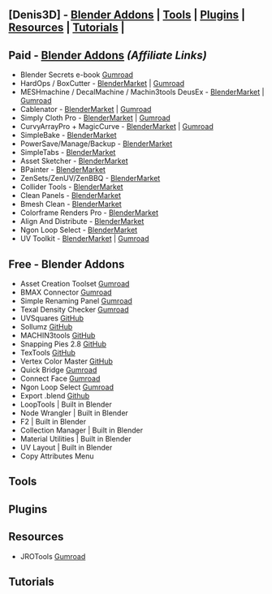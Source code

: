 ## [Denis3D] - [Blender Addons](#blender) | [Tools](#tools) | [Plugins](#plugins) | [Resources](#resources) | [Tutorials](#tutorials) |

<a name="blender"></a>
## Paid - [Blender Addons](https://blendermarket.com/?ref=378) *(Affiliate Links)*

- Blender Secrets e-book [Gumroad](https://gumroad.com/a/1018461011/IxofeY)
- HardOps / BoxCutter - [BlenderMarket](https://blendermarket.com/creators/teamc?ref=378) |  [Gumroad](https://gumroad.com/a/30282867)
- MESHmachine / DecalMachine / Machin3tools DeusEx - [BlenderMarket](https://blendermarket.com/creators/machin3?ref=378) | [Gumroad](https://gumroad.com/a/147723379)
- Cablenator - [BlenderMarket](https://blendermarket.com/creators/sergey-kritskiy?ref=378) | [Gumroad](https://gumroad.com/a/875435123/oNtwv)
- Simply Cloth Pro - [BlenderMarket](https://blendermarket.com/creators/vjaceslavt?ref=378) | [Gumroad](https://gumroad.com/a/531502195)
- CurvyArrayPro + MagicCurve - [BlenderMarket](https://blendermarket.com/creators/jobweek?ref=378) | [Gumroad](https://gumroad.com/a/941626483)
- SimpleBake - [BlenderMarket](https://blendermarket.com/creators/haughtygrayalien?ref=378)
- PowerSave/Manage/Backup - [BlenderMarket](https://blendermarket.com/creators/bonjorno7?ref=378)
- SimpleTabs - [BlenderMarket](https://blendermarket.com/products/simple-tabs)
- Asset Sketcher - [BlenderMarket](https://blendermarket.com/creators/ndee?ref=378)
- BPainter - [BlenderMarket](https://blendermarket.com/creators/ndee?ref=378)
- ZenSets/ZenUV/ZenBBQ - [BlenderMarket](https://blendermarket.com/creators/sergey-tyapkin?ref=378)
- Collider Tools - [BlenderMarket](https://blendermarket.com/creators/matthias-patscheider?ref=378)
- Clean Panels - [BlenderMarket](https://blendermarket.com/products/clean-panels?ref=378)
- Bmesh Clean - [BlenderMarket](https://blendermarket.com/creators/andrew_d_shop?ref=378)
- Colorframe Renders Pro - [BlenderMarket](https://blendermarket.com/products/colorframe-renders-pro?ref=378)
- Align And Distribute - [BlenderMarket](https://blendermarket.com/products/align-and-distribute?ref=378)
- Ngon Loop Select - [BlenderMarket](https://blendermarket.com/products/ngon-loop-select?ref=378)
- UV Toolkit - [BlenderMarket](https://blendermarket.com/creators/alexdev?ref=378) | [Gumroad](https://gumroad.com/a/447616115)

## Free - Blender Addons

- Asset Creation Toolset [Gumroad](https://gumroad.com/l/hPXIh)
- BMAX Connector [Gumroad](https://gumroad.com/l/B2MAX)
- Simple Renaming Panel [Gumroad](https://gumroad.com/l/simple_renaming_panel)
- Texal Density Checker [Gumroad](https://gumroad.com/l/CEIOR)
- UVSquares [GitHub](https://github.com/Radivarig/UvSquares)
- Sollumz [GitHub](https://github.com/Skylumz/Sollumz)
- MACHIN3tools [GitHub](https://github.com/machin3io/MACHIN3tools)
- Snapping Pies 2.8 [GitHub](https://github.com/mx1001/power_snapping_pies)
- TexTools [GitHub](https://github.com/SavMartin/TexTools-Blender)
- Vertex Color Master [GitHub](https://github.com/andyp123/blender_vertex_color_master)
- Quick Bridge [Gumroad](https://kushiro.gumroad.com/l/qignp)
- Connect Face [Gumroad](https://kushiro.gumroad.com/l/connect_face)
- Ngon Loop Select [Gumroad](https://amanbairwal.gumroad.com/l/NGonLoopSelect)
- Export .blend [Github](https://github.com/CGCookie/io_export_blend)
- LoopTools | Built in Blender
- Node Wrangler | Built in Blender
- F2 | Built in Blender
- Collection Manager | Built in Blender
- Material Utilities | Built in Blender
- UV Layout | Built in Blender
- Copy Attributes Menu

<a name="tools"></a>
## Tools

<a name="plugins"></a>
## Plugins

<a name="resources"></a>
## Resources

- JROTools [Gumroad](https://gumroad.com/a/8524915)

<a name="tutorials"></a>
## Tutorials
